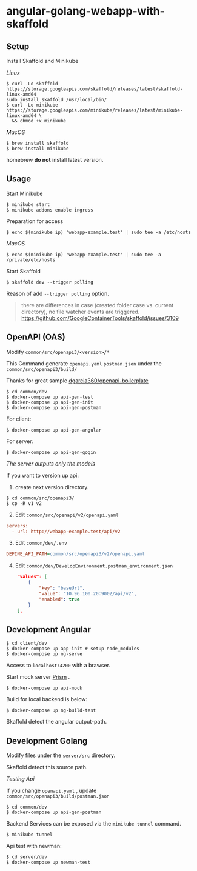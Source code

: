 # angular-golang-webapp-with-skaffold

## Setup
Install Skaffold and Minikube

*Linux*
``` shell
$ curl -Lo skaffold https://storage.googleapis.com/skaffold/releases/latest/skaffold-linux-amd64
sudo install skaffold /usr/local/bin/
$ curl -Lo minikube https://storage.googleapis.com/minikube/releases/latest/minikube-linux-amd64 \
  && chmod +x minikube
```

*MacOS*
``` shell
$ brew install skaffold
$ brew install minikube
```
homebrew **do not** install latest version.

## Usage
Start Minikube
``` shell
$ minikube start
$ minikube addons enable ingress
```

Preparation for access
``` shell
$ echo $(minikube ip) 'webapp-example.test' | sudo tee -a /etc/hosts
```

*MacOS*
``` shell
$ echo $(minikube ip) 'webapp-example.test' | sudo tee -a /private/etc/hosts
```

Start Skaffold
``` shell
$ skaffold dev --trigger polling
```
Reason of add `--trigger polling` option.
>there are differences in case (created folder case vs. current directory), no file watcher events are triggered.
https://github.com/GoogleContainerTools/skaffold/issues/3109

## OpenAPI (OAS)

Modify `common/src/openapi3/<version>/*` 

This Command generate `openapi.yaml` `postman.json` under the `common/src/openapi3/build/`

Thanks for great sample [dgarcia360/openapi-boilerplate](https://github.com/dgarcia360/openapi-boilerplate)

``` shell
$ cd common/dev
$ docker-compose up api-gen-test
$ docker-compose up api-gen-init
$ docker-compose up api-gen-postman
```

For client:
``` shell
$ docker-compose up api-gen-angular
```

For server:
``` shell
$ docker-compose up api-gen-gogin
```
*The server outputs only the models*

If you want to version up api:

1. create next version directory.
``` shell
$ cd common/src/openapi3/
$ cp -R v1 v2
```

2. Edit `common/src/openapi/v2/openapi.yaml`
``` ini
servers:
  - url: http://webapp-example.test/api/v2
```

3. Edit `common/dev/.env`
``` ini
DEFINE_API_PATH=common/src/openapi3/v2/openapi.yaml
```

4. Edit `common/dev/DevelopEnvironment.postman_environment.json`
``` json
	"values": [
		{
			"key": "baseUrl",
			"value": "10.96.100.20:9002/api/v2",
			"enabled": true
		}
	],
```

## Development Angular

``` shell
$ cd client/dev
$ docker-compose up app-init # setup node_modules
$ docker-compose up ng-serve
```

Access to `localhost:4200` with a brawser.

Start mock server [Prism](https://stoplight.io/open-source/prism/) .
``` shell
$ docker-compose up api-mock
```

Build for local backend is below:

``` shell
$ docker-compose up ng-build-test
```
Skaffold detect the angular output-path.

## Development Golang
Modify files under the `server/src` directory.

Skaffold detect this source path.

*Testing Api*

If you change `openapi.yaml` , update `common/src/openapi3/build/postman.json`
``` shell
$ cd common/dev
$ docker-compose up api-gen-postman
```

Backend Services can be exposed via the `minikube tunnel` command.
``` shell
$ minikube tunnel
```

Api test with newman:
``` shell
$ cd server/dev
$ docker-compose up newman-test
```

